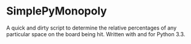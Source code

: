 SimplePyMonopoly
================

A quick and dirty script to determine the relative percentages of any particular space on the board being hit. Written with and for Python 3.3.